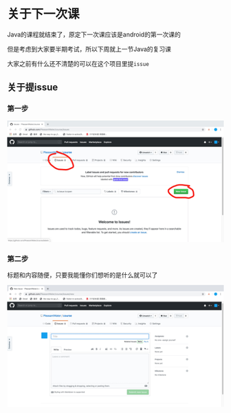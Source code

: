 # 关于下一次课

Java的课程就结束了，原定下一次课应该是android的第一次课的

但是考虑到大家要半期考试，所以下周就上一节Java的复习课

大家之前有什么还不清楚的可以在这个项目里提`issue`

## 关于提issue

### 第一步

![1](img/01AD19C1-805A-4A8D-8C3E-2F9110E8D509.png)

### 第二步

标题和内容随便，只要我能懂你们想听的是什么就可以了

![2](img/0C842657-7D42-48F7-AA53-3F67ED5F8076.png)
